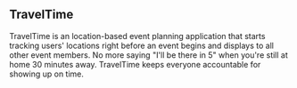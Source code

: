 ## TravelTime
TravelTime is an location-based event planning application that starts tracking users' locations right before an event begins and displays to all other event members. No more saying "I'll be there in 5" when you're still at home 30 minutes away. TravelTime keeps everyone accountable for showing up on time.

